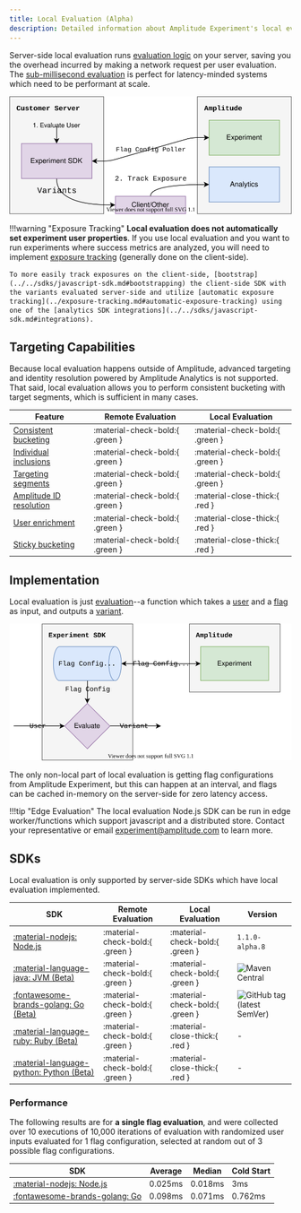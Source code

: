```yaml
---
title: Local Evaluation (Alpha)
description: Detailed information about Amplitude Experiment's local evaluation architecture, limitations, and tradeoffs.
---
```


Server-side local evaluation runs [evaluation logic](./implementation.md) on your server, saving you the overhead incurred by making a network request per user evaluation. The [sub-millisecond evaluation](../performance-and-caching.md#local-evaluation) is perfect for latency-minded systems which need to be performant at scale.

![Client-side local evaluation experimentation diagram.](../../../assets/images/experiment/server-side-local-overview.drawio.svg)

!!!warning "Exposure Tracking"
    **Local evaluation does not automatically set experiment user properties**. If you use local evaluation and you want to run experiments where success metrics are analyzed, you will need to implement [exposure tracking](../exposure-tracking.md) (generally done on the client-side).

    To more easily track exposures on the client-side, [bootstrap](../../sdks/javascript-sdk.md#bootstrapping) the client-side SDK with the variants evaluated server-side and utilize [automatic exposure tracking](../exposure-tracking.md#automatic-exposure-tracking) using one of the [analytics SDK integrations](../../sdks/javascript-sdk.md#integrations).

## Targeting Capabilities

Because local evaluation happens outside of Amplitude, advanced targeting and identity resolution powered by Amplitude Analytics is not supported. That said, local evaluation allows you to perform consistent bucketing with target segments, which is sufficient in many cases.

| <div class='big-column'>Feature</div> | Remote Evaluation | Local Evaluation |
| --- | --- | --- |
| [Consistent bucketing](./implementation.md#consistent-bucketing) | :material-check-bold:{ .green } | :material-check-bold:{ .green } |
| [Individual inclusions](./implementation.md#individual-inclusions) | :material-check-bold:{ .green } | :material-check-bold:{ .green } |
| [Targeting segments](./implementation.md#targeting-segments) | :material-check-bold:{ .green } | :material-check-bold:{ .green } |
| [Amplitude ID resolution](./remote-evaluation.md#amplitude-id-resolution) | :material-check-bold:{ .green } | :material-close-thick:{ .red } |
| [User enrichment](./remote-evaluation.md#user-enrichment) | :material-check-bold:{ .green } | :material-close-thick:{ .red } |
| [Sticky bucketing](./implementation.md#sticky-bucketing) | :material-check-bold:{ .green } | :material-close-thick:{ .red } |

## Implementation

Local evaluation is just [evaluation](./implementation.md)--a function which takes a [user](../data-model.md#users) and a [flag](../data-model.md#flags-and-experiments) as input, and outputs a [variant](../data-model.md#variants).

![Diagram of a local evaluation SDK.](../../../assets/images/experiment/local-evaluation.drawio.svg)

The only non-local part of local evaluation is getting flag configurations from Amplitude Experiment, but this can happen at an interval, and flags can be cached in-memory on the server-side for zero latency access.

!!!tip "Edge Evaluation"
    The local evaluation Node.js SDK can be run in edge worker/functions which support javascript and a distributed store. Contact your representative or email [experiment@amplitude.com](mailto:experiment@amplitude.com) to learn more.

## SDKs

Local evaluation is only supported by server-side SDKs which have local evaluation implemented.

| SDK | Remote Evaluation | Local Evaluation | Version |
| --- | --- | --- | --- |
| [:material-nodejs: Node.js](../../sdks/nodejs-sdk.md) |  :material-check-bold:{ .green } | :material-check-bold:{ .green } | `1.1.0-alpha.8` |
| [:material-language-java: JVM (Beta)](../../sdks/jvm-sdk.md) |  :material-check-bold:{ .green } | :material-check-bold:{ .green } | ![Maven Central](https://img.shields.io/maven-central/v/com.amplitude/experiment-jvm-server.svg?label=Maven%20Central) |
| [:fontawesome-brands-golang: Go (Beta)](../../sdks/go-sdk.md) |  :material-check-bold:{ .green } | :material-check-bold:{ .green } | ![GitHub tag (latest SemVer)](https://img.shields.io/github/v/tag/amplitude/experiment-go-server?sort=semver) |
| [:material-language-ruby: Ruby (Beta)](../../sdks/ruby-sdk.md) |  :material-check-bold:{ .green } | :material-close-thick:{ .red } | - |
| [:material-language-python: Python (Beta)](../../sdks/python-sdk.md) |  :material-check-bold:{ .green } | :material-close-thick:{ .red } | - |

### Performance

The following results are for **a single flag evaluation**, and were collected over 10 executions of 10,000 iterations of evaluation with randomized user inputs evaluated for 1 flag configuration, selected at random out of 3 possible flag configurations.

| SDK | Average | Median | Cold Start |
| --- | --- | --- | --- |
| [:material-nodejs: Node.js](../../sdks/nodejs-sdk.md) | 0.025ms | 0.018ms | 3ms |
| [:fontawesome-brands-golang: Go](../../sdks/go-sdk.md) | 0.098ms | 0.071ms | 0.762ms |
